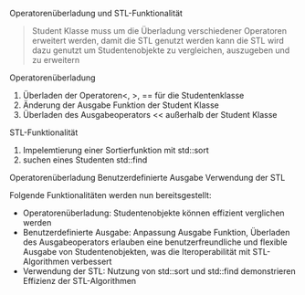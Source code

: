 Operatorenüberladung und STL-Funktionalität
> Student Klasse muss um die Überladung verschiedener Operatoren erweitert werden, damit die STL genutzt werden kann
> die STL wird dazu genutzt um Studentenobjekte zu vergleichen, auszugeben und zu erweitern 



Operatorenüberladung
1. Überladen der Operatoren<, >, == für die Studentenklasse
2. Änderung der Ausgabe Funktion der Student Klasse
3. Überladen des Ausgabeoperators << außerhalb der Student Klasse

STL-Funktionalität
1. Impelemtierung einer Sortierfunktion mit std::sort
2. suchen eines Studenten std::find

Operatorenüberladung 
Benutzerdefinierte Ausgabe 
Verwendung der STL 


Folgende Funktionalitäten werden nun bereitsgestellt: 
- Operatorenüberladung: Studentenobjekte können effizient verglichen werden 
- Benutzerdefinierte Ausgabe: Anpassung Ausgabe Funktion, Überladen des Ausgabeoperators erlauben eine benutzerfreundliche und flexible Ausgabe von Studentenobjekten, was die Iteroperabilität mit STL-Algorithmen verbessert 
- Verwendung der STL:
Nutzung von std::sort und std::find demonstrieren Effizienz der STL-Algorithmen
